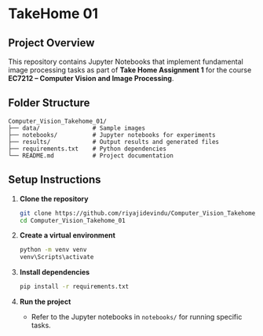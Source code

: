 # TakeHome 01

## Project Overview

This repository contains Jupyter Notebooks that implement fundamental image processing tasks as part of **Take Home Assignment 1** for the course **EC7212 – Computer Vision and Image Processing**.

## Folder Structure

```
Computer_Vision_Takehome_01/
├── data/               # Sample images
├── notebooks/          # Jupyter notebooks for experiments
├── results/            # Output results and generated files
├── requirements.txt    # Python dependencies
└── README.md           # Project documentation
```

## Setup Instructions

1. **Clone the repository**
    ```bash
    git clone https://github.com/riyajidevindu/Computer_Vision_Takehome_01.git
    cd Computer_Vision_Takehome_01
    ```

2. **Create a virtual environment**
    ```bash
    python -m venv venv
    venv\Scripts\activate
    ```

3. **Install dependencies**
    ```bash
    pip install -r requirements.txt
    ```

4. **Run the project**
    - Refer to the Jupyter notebooks in `notebooks/` for running specific tasks.
